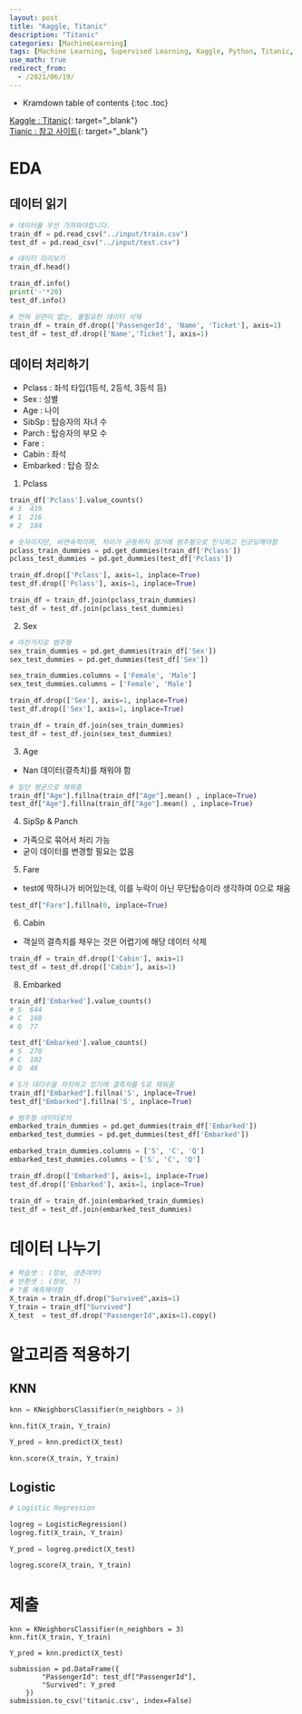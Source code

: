 ```yaml
---
layout: post
title: "Kaggle, Titanic"
description: "Titanic"
categories: [MachineLearning]
tags: [Machine Learning, Supervised Learning, Kaggle, Python, Titanic, KNN]
use_math: true
redirect_from:
  - /2021/06/19/
---
```


* Kramdown table of contents
{:toc .toc}

[Kaggle : Titanic](https://www.kaggle.com/c/titanic){: target="_blank"}    
[Tianic : 참고 사이트](https://www.kaggle.com/subinium/subinium-tutorial-titanic-beginner){: target="_blank"}    


# EDA    

## 데이터 읽기    

~~~ python
# 데이터를 우선 가져와야합니다.
train_df = pd.read_csv("../input/train.csv")
test_df = pd.read_csv("../input/test.csv")

# 데이터 미리보기
train_df.head()

train_df.info()
print('-'*20)
test_df.info()

# 전혀 상관이 없는, 불필요한 데이터 삭제
train_df = train_df.drop(['PassengerId', 'Name', 'Ticket'], axis=1)
test_df = test_df.drop(['Name','Ticket'], axis=1)
~~~


## 데이터 처리하기
- Pclass : 좌석 타입(1등석, 2등석, 3등석 등)
- Sex : 성별
- Age : 나이
- SibSp : 탑승자의 자녀 수
- Parch : 탑승자의 부모 수
- Fare : 
- Cabin : 좌석
- Embarked : 탑승 장소

1. Pclass           

~~~ python
train_df['Pclass'].value_counts()
# 3  419
# 1  216
# 2  184

# 숫자이지만, 비연속적이며, 차이가 균등하지 않기에 범주형으로 인식하고 인코딩해야함
pclass_train_dummies = pd.get_dummies(train_df['Pclass'])
pclass_test_dummies = pd.get_dummies(test_df['Pclass'])

train_df.drop(['Pclass'], axis=1, inplace=True)
test_df.drop(['Pclass'], axis=1, inplace=True)

train_df = train_df.join(pclass_train_dummies)
test_df = test_df.join(pclass_test_dummies)
~~~

2. Sex              
~~~ python
# 마찬가지로 범주형
sex_train_dummies = pd.get_dummies(train_df['Sex'])
sex_test_dummies = pd.get_dummies(test_df['Sex'])

sex_train_dummies.columns = ['Female', 'Male']
sex_test_dummies.columns = ['Female', 'Male']

train_df.drop(['Sex'], axis=1, inplace=True)
test_df.drop(['Sex'], axis=1, inplace=True)

train_df = train_df.join(sex_train_dummies)
test_df = test_df.join(sex_test_dummies)
~~~

3. Age       
- Nan 데이터(결측치)를 채워야 함       
~~~ python
# 일단 평균으로 채워줌
train_df["Age"].fillna(train_df["Age"].mean() , inplace=True)
test_df["Age"].fillna(train_df["Age"].mean() , inplace=True)
~~~

4. SipSp & Panch       
- 가족으로 묶어서 처리 가능       
- 굳이 데이터를 변경할 필요는  없음       

5. Fare        
- test에 딱하나가 비어있는데, 이를 누락이 아닌 무단탑승이라 생각하여 0으로 채움       
~~~ python
test_df["Fare"].fillna(0, inplace=True)
~~~

6. Cabin   
     
- 객실의 결측치를 채우는 것은 어렵기에 해당 데이터 삭제        
~~~ python
train_df = train_df.drop(['Cabin'], axis=1)
test_df = test_df.drop(['Cabin'], axis=1)
~~~

8. Embarked

~~~ python
train_df['Embarked'].value_counts()
# S  644
# C  168
# Q  77

test_df['Embarked'].value_counts()
# S  270
# C  102
# Q  46

# S가 대다수을 차지하고 있기에 결측치를 S로 채워줌
train_df["Embarked"].fillna('S', inplace=True)
test_df["Embarked"].fillna('S', inplace=True)

# 범주형 데이터로의 
embarked_train_dummies = pd.get_dummies(train_df['Embarked'])
embarked_test_dummies = pd.get_dummies(test_df['Embarked'])

embarked_train_dummies.columns = ['S', 'C', 'Q']
embarked_test_dummies.columns = ['S', 'C', 'Q']

train_df.drop(['Embarked'], axis=1, inplace=True)
test_df.drop(['Embarked'], axis=1, inplace=True)

train_df = train_df.join(embarked_train_dummies)
test_df = test_df.join(embarked_test_dummies)
~~~

# 데이터 나누기     
~~~ python
# 학습셋 : (정보, 생존여부)
# 반환셋 : (정보, ?)
# ?를 예측해야함
X_train = train_df.drop("Survived",axis=1)
Y_train = train_df["Survived"]
X_test  = test_df.drop("PassengerId",axis=1).copy()
~~~

# 알고리즘 적용하기     

## KNN         
~~~ python
knn = KNeighborsClassifier(n_neighbors = 3)

knn.fit(X_train, Y_train)

Y_pred = knn.predict(X_test)

knn.score(X_train, Y_train)
~~~

## Logistic        
~~~ python
# Logistic Regression

logreg = LogisticRegression()
logreg.fit(X_train, Y_train)

Y_pred = logreg.predict(X_test)

logreg.score(X_train, Y_train)
~~~

# 제출      

~~~ ptyhon    
knn = KNeighborsClassifier(n_neighbors = 3)
knn.fit(X_train, Y_train)

Y_pred = knn.predict(X_test)

submission = pd.DataFrame({
        "PassengerId": test_df["PassengerId"],
        "Survived": Y_pred
    })
submission.to_csv('titanic.csv', index=False)
~~~

